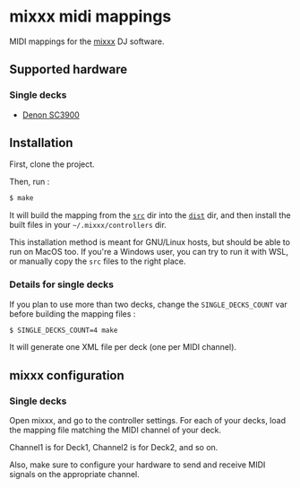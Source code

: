 # mixxx midi mappings

MIDI mappings for the [mixxx](https://www.mixxx.org/) DJ software.

## Supported hardware

### Single decks

- [Denon SC3900](src/single-deck/Denon-SC3900)

## Installation

First, clone the project.

Then, run :

```bash
$ make
```

It will build the mapping from the [`src`](src) dir into the [`dist`](dist) dir,
and then install the built files in your `~/.mixxx/controllers` dir.

This installation method is meant for GNU/Linux hosts, but should be able to
run on MacOS too. If you're a Windows user, you can try to run it with WSL,
or manually copy the `src` files to the right place.

### Details for single decks

If you plan to use more than two decks, change the `SINGLE_DECKS_COUNT` var
before building the mapping files :

```bash
$ SINGLE_DECKS_COUNT=4 make
```

It will generate one XML file per deck (one per MIDI channel).

## mixxx configuration

### Single decks

Open mixxx, and go to the controller settings. For each of your decks, load the
mapping file matching the MIDI channel of your deck.

Channel1 is for Deck1, Channel2 is for Deck2, and so on.

Also, make sure to configure your hardware to send and receive MIDI signals on
the appropriate channel.
